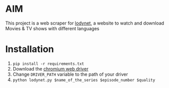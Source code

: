 # AIM

This project is a web scraper for [lodynet](https://lodynet.ink), a website to watch and download Movies & TV shows with different languages

# Installation

1. `pip install -r requirements.txt`
2. Download the [chromium web driver](https://chromedriver.chromium.org/downloads)
3. Change `DRIVER_PATH` variable to the path of your driver
4. `python lodynet.py $name_of_the_series $episode_number $quality`